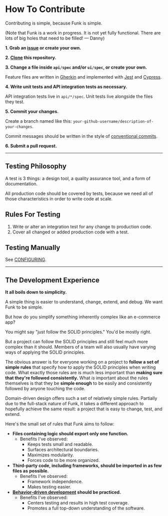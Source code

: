 # How To Contribute

Contributing is simple, because Funk is simple.

(Note that Funk is a work in progress. It is not yet fully functional. There are lots of big holes
that need to be filled! — Danny)

**1. Grab an [issue](https://github.com/dmayerdesign/funk/issues) or create your own.**

**2. [Clone](https://docs.github.com/en/github/creating-cloning-and-archiving-repositories/cloning-a-repository) this repository.**

**3. Change a file inside `api/spec` and/or `ui/spec`, or create your own.**

Feature files are written in [Gherkin](https://cucumber.io/docs/gherkin/reference) and implemented with
[Jest](https://jestjs.io) and [Cypress](https://cypress.io).

**4. Write unit tests and API integration tests as necessary.**

API integration tests live in `api/*/spec`. Unit tests live alongside the files they test.

**5. Commit your changes.**

Create a branch named like this: `your-github-username/description-of-your-changes`.

Commit messages should be written in the style of
[conventional commits](https://www.conventionalcommits.org).

**6. Submit a pull request.**

---

## Testing Philosophy

A test is 3 things: a design tool, a quality assurance tool, and a form of documentation.

All production code should be covered by tests, because we need all of those characteristics in
order to write code at scale.

## Rules For Testing

1. Write or alter an integration test for any change to production code.
2. Cover all changed or added production code with a test.

## Testing Manually

See [CONFIGURING](./CONFIGURING.md).

---

## The Development Experience

**It all boils down to simplicity.**

A simple thing is easier to understand, change, extend, and debug. We want Funk to be simple.

But how do you simplify something inherently complex like an e-commerce app?

You might say "just follow the SOLID principles." You'd be mostly right.

But a project can follow the SOLID principles and still feel much more complex than it
should. Members of a team will also usually have varying ways of applying the SOLID
principles.

The obvious answer is for everyone working on a project to
**follow a set of simple rules** that specify how to apply the SOLID principles when writing code.
What exactly those rules are is much less important than
**making sure that they're followed consistently.** What _is_ important about the rules themselves
is that they be **simple enough** to be easily and consistently followed by anyone touching the
code.

Domain-driven design offers such a set of relatively simple rules. Partially due to the full-stack
nature of Funk, it takes a different approach to hopefully achieve the same result: a project that
is easy to change, test, and extend.

Here's the small set of rules that Funk aims to follow:

- **Files containing logic should export only one function.**
  - Benefits I've observed:
    - Keeps tests small and readable.
    - Surfaces architectural boundaries.
    - Maximizes modularity.
    - Forces code to be more organized.
- **Third-party code, including frameworks, should be imported in as few files as**
  **possible.**
  - Benefits I've observed:
    - Framework independence.
    - Makes testing easier.
- **[Behavior-driven development](https://en.wikipedia.org/wiki/Behavior-driven_development) should be practiced.**
  - Benefits I've observed:
    - Centers testing and results in high test coverage.
    - Promotes a full top-down understanding of the software.
